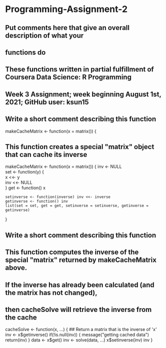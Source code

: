 # Programming-Assignment-2
## Put comments here that give an overall description of what your
## functions do
## These functions written in partial fulfillment of Coursera Data Science: R Programming 
## Week 3 Assignment; week beginning August 1st, 2021; GitHub user: ksun15

## Write a short comment describing this function

makeCacheMatrix <- function(x = matrix()) {
## This function creates a special "matrix" object that can cache its inverse

makeCacheMatrix <- function(x = matrix()) { 
    inv <- NULL                             
    set <- function(y) {                    
        x <<- y                           
        inv <<- NULL                        
    }
    get <- function() x                     

    setinverse <- function(inverse) inv <<- inverse  
    getinverse <- function() inv                     
    list(set = set, get = get, setinverse = setinverse, getinverse = getinverse)  
                                                                                  
}


## Write a short comment describing this function
## This function computes the inverse of the special "matrix" returned by makeCacheMatrix above.
## If the inverse has already been calculated (and the matrix has not changed),
## then cacheSolve will retrieve the inverse from the cache

cacheSolve <- function(x, ...) {
        ## Return a matrix that is the inverse of 'x'
    inv <- x$getinverse()
    if(!is.null(inv)) {
        message("getting cached data")
        return(inv)
    }
    data <- x$get()
    inv <- solve(data, ...)
    x$setinverse(inv)
    inv
}

